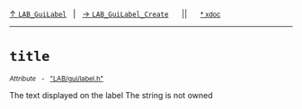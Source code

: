 [&#8593; `LAB_GuiLabel`](LAB--gui--lab_guilabel.md)&nbsp;&nbsp;&nbsp;|&nbsp;&nbsp;&nbsp;[&#8594; `LAB_GuiLabel_Create`](LAB--gui--lab_guilabel--lab_guilabel_create.md)&nbsp;&nbsp;&nbsp;&nbsp;&nbsp;&nbsp;||&nbsp;&nbsp;&nbsp;&nbsp;&nbsp;&nbsp;<small>[\* xdoc](../xdoc/LAB\gui.xmd#L196)</small>
***

# `title`
<small>*Attribute* &nbsp; - &nbsp; ["LAB/gui/label.h"](../include/LAB/gui/label.h)</small>  

The text displayed on the label
The string is not owned


